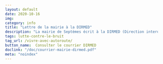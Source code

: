 ```yaml
---
layout: default
date: 2020-10-16
img: 
category: info
title: "Lettre de la mairie à la DIRMED"
description: "La mairie de Septèmes écrit à la DIRMED (Direction interdépartementale des routes méditerranée) pour obtenir un accord de principe pour la végétalisation du mur bordant l'autoroute le long du chemin de la Haute-Bédoule."
tags: lutte-contre-le-bruit
tag_url: /vivre-avec-autoroute/
button_name:  Consulter le courrier DIRMED
doclink: "/doc/courrier-mairie-dirmed.pdf"
meta: "noindex"
---
```

